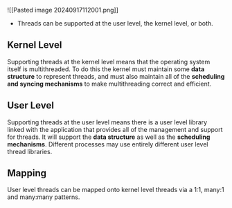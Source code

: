 ![[Pasted image 20240917112001.png]]


- Threads can be supported at the user level, the kernel level, or both.
## Kernel Level
Supporting threads at the kernel level means that the operating system itself is multithreaded. To do this the kernel must maintain some **data structure** to represent threads, and must also maintain all of the **scheduling and syncing mechanisms** to make multithreading correct and efficient.

## User Level
Supporting threads at the user level means there is a user level library linked with the application that provides all of the management and support for threads. It will support the **data structure** as well as the **scheduling mechanisms**. Different processes may use entirely different user level thread libraries.

## Mapping 
User level threads can be mapped onto kernel level threads via a 1:1, many:1 and many:many patterns.